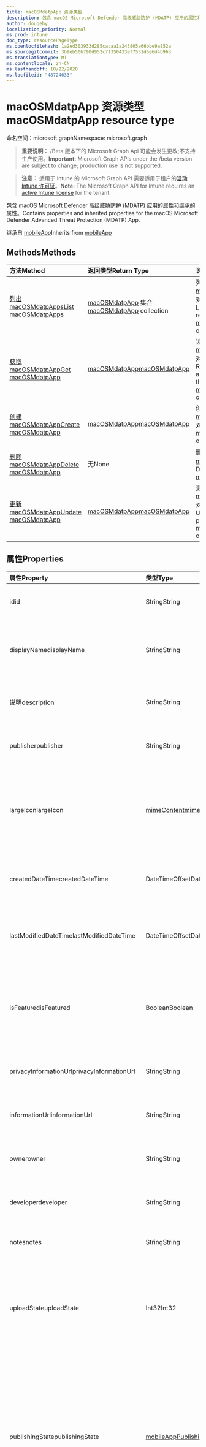 ```yaml
---
title: macOSMdatpApp 资源类型
description: 包含 macOS Microsoft Defender 高级威胁防护 (MDATP) 应用的属性和继承的属性。
author: dougeby
localization_priority: Normal
ms.prod: intune
doc_type: resourcePageType
ms.openlocfilehash: 1a2ed303933d285cacaa1a243805a66bbe9a852a
ms.sourcegitcommit: 3b9eb50b790d952c7f350433ef7531d5e6d4b963
ms.translationtype: MT
ms.contentlocale: zh-CN
ms.lasthandoff: 10/22/2020
ms.locfileid: "48724633"
---
```

# <a name="macosmdatpapp-resource-type"></a><span data-ttu-id="9b350-103">macOSMdatpApp 资源类型</span><span class="sxs-lookup"><span data-stu-id="9b350-103">macOSMdatpApp resource type</span></span>

<span data-ttu-id="9b350-104">命名空间：microsoft.graph</span><span class="sxs-lookup"><span data-stu-id="9b350-104">Namespace: microsoft.graph</span></span>

> <span data-ttu-id="9b350-105">**重要说明：** /Beta 版本下的 Microsoft Graph Api 可能会发生更改;不支持生产使用。</span><span class="sxs-lookup"><span data-stu-id="9b350-105">**Important:** Microsoft Graph APIs under the /beta version are subject to change; production use is not supported.</span></span>

> <span data-ttu-id="9b350-106">**注意：** 适用于 Intune 的 Microsoft Graph API 需要适用于租户的[活动 Intune 许可证](https://go.microsoft.com/fwlink/?linkid=839381)。</span><span class="sxs-lookup"><span data-stu-id="9b350-106">**Note:** The Microsoft Graph API for Intune requires an [active Intune license](https://go.microsoft.com/fwlink/?linkid=839381) for the tenant.</span></span>

<span data-ttu-id="9b350-107">包含 macOS Microsoft Defender 高级威胁防护 (MDATP) 应用的属性和继承的属性。</span><span class="sxs-lookup"><span data-stu-id="9b350-107">Contains properties and inherited properties for the macOS Microsoft Defender Advanced Threat Protection (MDATP) App.</span></span>


<span data-ttu-id="9b350-108">继承自 [mobileApp](../resources/intune-shared-mobileapp.md)</span><span class="sxs-lookup"><span data-stu-id="9b350-108">Inherits from [mobileApp](../resources/intune-shared-mobileapp.md)</span></span>

## <a name="methods"></a><span data-ttu-id="9b350-109">Methods</span><span class="sxs-lookup"><span data-stu-id="9b350-109">Methods</span></span>
|<span data-ttu-id="9b350-110">方法</span><span class="sxs-lookup"><span data-stu-id="9b350-110">Method</span></span>|<span data-ttu-id="9b350-111">返回类型</span><span class="sxs-lookup"><span data-stu-id="9b350-111">Return Type</span></span>|<span data-ttu-id="9b350-112">说明</span><span class="sxs-lookup"><span data-stu-id="9b350-112">Description</span></span>|
|:---|:---|:---|
|[<span data-ttu-id="9b350-113">列出 macOSMdatpApps</span><span class="sxs-lookup"><span data-stu-id="9b350-113">List macOSMdatpApps</span></span>](../api/intune-apps-macosmdatpapp-list.md)|<span data-ttu-id="9b350-114">[macOSMdatpApp](../resources/intune-apps-macosmdatpapp.md) 集合</span><span class="sxs-lookup"><span data-stu-id="9b350-114">[macOSMdatpApp](../resources/intune-apps-macosmdatpapp.md) collection</span></span>|<span data-ttu-id="9b350-115">列出 [macOSMdatpApp](../resources/intune-apps-macosmdatpapp.md) 对象的属性和关系。</span><span class="sxs-lookup"><span data-stu-id="9b350-115">List properties and relationships of the [macOSMdatpApp](../resources/intune-apps-macosmdatpapp.md) objects.</span></span>|
|[<span data-ttu-id="9b350-116">获取 macOSMdatpApp</span><span class="sxs-lookup"><span data-stu-id="9b350-116">Get macOSMdatpApp</span></span>](../api/intune-apps-macosmdatpapp-get.md)|[<span data-ttu-id="9b350-117">macOSMdatpApp</span><span class="sxs-lookup"><span data-stu-id="9b350-117">macOSMdatpApp</span></span>](../resources/intune-apps-macosmdatpapp.md)|<span data-ttu-id="9b350-118">读取 [macOSMdatpApp](../resources/intune-apps-macosmdatpapp.md) 对象的属性和关系。</span><span class="sxs-lookup"><span data-stu-id="9b350-118">Read properties and relationships of the [macOSMdatpApp](../resources/intune-apps-macosmdatpapp.md) object.</span></span>|
|[<span data-ttu-id="9b350-119">创建 macOSMdatpApp</span><span class="sxs-lookup"><span data-stu-id="9b350-119">Create macOSMdatpApp</span></span>](../api/intune-apps-macosmdatpapp-create.md)|[<span data-ttu-id="9b350-120">macOSMdatpApp</span><span class="sxs-lookup"><span data-stu-id="9b350-120">macOSMdatpApp</span></span>](../resources/intune-apps-macosmdatpapp.md)|<span data-ttu-id="9b350-121">创建新的 [macOSMdatpApp](../resources/intune-apps-macosmdatpapp.md) 对象。</span><span class="sxs-lookup"><span data-stu-id="9b350-121">Create a new [macOSMdatpApp](../resources/intune-apps-macosmdatpapp.md) object.</span></span>|
|[<span data-ttu-id="9b350-122">删除 macOSMdatpApp</span><span class="sxs-lookup"><span data-stu-id="9b350-122">Delete macOSMdatpApp</span></span>](../api/intune-apps-macosmdatpapp-delete.md)|<span data-ttu-id="9b350-123">无</span><span class="sxs-lookup"><span data-stu-id="9b350-123">None</span></span>|<span data-ttu-id="9b350-124">删除 [macOSMdatpApp](../resources/intune-apps-macosmdatpapp.md)。</span><span class="sxs-lookup"><span data-stu-id="9b350-124">Deletes a [macOSMdatpApp](../resources/intune-apps-macosmdatpapp.md).</span></span>|
|[<span data-ttu-id="9b350-125">更新 macOSMdatpApp</span><span class="sxs-lookup"><span data-stu-id="9b350-125">Update macOSMdatpApp</span></span>](../api/intune-apps-macosmdatpapp-update.md)|[<span data-ttu-id="9b350-126">macOSMdatpApp</span><span class="sxs-lookup"><span data-stu-id="9b350-126">macOSMdatpApp</span></span>](../resources/intune-apps-macosmdatpapp.md)|<span data-ttu-id="9b350-127">更新 [macOSMdatpApp](../resources/intune-apps-macosmdatpapp.md) 对象的属性。</span><span class="sxs-lookup"><span data-stu-id="9b350-127">Update the properties of a [macOSMdatpApp](../resources/intune-apps-macosmdatpapp.md) object.</span></span>|

## <a name="properties"></a><span data-ttu-id="9b350-128">属性</span><span class="sxs-lookup"><span data-stu-id="9b350-128">Properties</span></span>
|<span data-ttu-id="9b350-129">属性</span><span class="sxs-lookup"><span data-stu-id="9b350-129">Property</span></span>|<span data-ttu-id="9b350-130">类型</span><span class="sxs-lookup"><span data-stu-id="9b350-130">Type</span></span>|<span data-ttu-id="9b350-131">说明</span><span class="sxs-lookup"><span data-stu-id="9b350-131">Description</span></span>|
|:---|:---|:---|
|<span data-ttu-id="9b350-132">id</span><span class="sxs-lookup"><span data-stu-id="9b350-132">id</span></span>|<span data-ttu-id="9b350-133">String</span><span class="sxs-lookup"><span data-stu-id="9b350-133">String</span></span>|<span data-ttu-id="9b350-134">实体的键。</span><span class="sxs-lookup"><span data-stu-id="9b350-134">Key of the entity.</span></span> <span data-ttu-id="9b350-135">继承自 [mobileApp](../resources/intune-shared-mobileapp.md)</span><span class="sxs-lookup"><span data-stu-id="9b350-135">Inherited from [mobileApp](../resources/intune-shared-mobileapp.md)</span></span>|
|<span data-ttu-id="9b350-136">displayName</span><span class="sxs-lookup"><span data-stu-id="9b350-136">displayName</span></span>|<span data-ttu-id="9b350-137">String</span><span class="sxs-lookup"><span data-stu-id="9b350-137">String</span></span>|<span data-ttu-id="9b350-138">管理员提供或导入的应用标题。</span><span class="sxs-lookup"><span data-stu-id="9b350-138">The admin provided or imported title of the app.</span></span> <span data-ttu-id="9b350-139">继承自 [mobileApp](../resources/intune-shared-mobileapp.md)</span><span class="sxs-lookup"><span data-stu-id="9b350-139">Inherited from [mobileApp](../resources/intune-shared-mobileapp.md)</span></span>|
|<span data-ttu-id="9b350-140">说明</span><span class="sxs-lookup"><span data-stu-id="9b350-140">description</span></span>|<span data-ttu-id="9b350-141">String</span><span class="sxs-lookup"><span data-stu-id="9b350-141">String</span></span>|<span data-ttu-id="9b350-142">应用的说明。</span><span class="sxs-lookup"><span data-stu-id="9b350-142">The description of the app.</span></span> <span data-ttu-id="9b350-143">继承自 [mobileApp](../resources/intune-shared-mobileapp.md)</span><span class="sxs-lookup"><span data-stu-id="9b350-143">Inherited from [mobileApp](../resources/intune-shared-mobileapp.md)</span></span>|
|<span data-ttu-id="9b350-144">publisher</span><span class="sxs-lookup"><span data-stu-id="9b350-144">publisher</span></span>|<span data-ttu-id="9b350-145">String</span><span class="sxs-lookup"><span data-stu-id="9b350-145">String</span></span>|<span data-ttu-id="9b350-146">应用的发布者。</span><span class="sxs-lookup"><span data-stu-id="9b350-146">The publisher of the app.</span></span> <span data-ttu-id="9b350-147">继承自 [mobileApp](../resources/intune-shared-mobileapp.md)</span><span class="sxs-lookup"><span data-stu-id="9b350-147">Inherited from [mobileApp](../resources/intune-shared-mobileapp.md)</span></span>|
|<span data-ttu-id="9b350-148">largeIcon</span><span class="sxs-lookup"><span data-stu-id="9b350-148">largeIcon</span></span>|[<span data-ttu-id="9b350-149">mimeContent</span><span class="sxs-lookup"><span data-stu-id="9b350-149">mimeContent</span></span>](../resources/intune-shared-mimecontent.md)|<span data-ttu-id="9b350-150">要显示在应用详细信息中并用于图标上传的大图标。</span><span class="sxs-lookup"><span data-stu-id="9b350-150">The large icon, to be displayed in the app details and used for upload of the icon.</span></span> <span data-ttu-id="9b350-151">继承自 [mobileApp](../resources/intune-shared-mobileapp.md)</span><span class="sxs-lookup"><span data-stu-id="9b350-151">Inherited from [mobileApp](../resources/intune-shared-mobileapp.md)</span></span>|
|<span data-ttu-id="9b350-152">createdDateTime</span><span class="sxs-lookup"><span data-stu-id="9b350-152">createdDateTime</span></span>|<span data-ttu-id="9b350-153">DateTimeOffset</span><span class="sxs-lookup"><span data-stu-id="9b350-153">DateTimeOffset</span></span>|<span data-ttu-id="9b350-154">创建应用的日期和时间。</span><span class="sxs-lookup"><span data-stu-id="9b350-154">The date and time the app was created.</span></span> <span data-ttu-id="9b350-155">继承自 [mobileApp](../resources/intune-shared-mobileapp.md)</span><span class="sxs-lookup"><span data-stu-id="9b350-155">Inherited from [mobileApp](../resources/intune-shared-mobileapp.md)</span></span>|
|<span data-ttu-id="9b350-156">lastModifiedDateTime</span><span class="sxs-lookup"><span data-stu-id="9b350-156">lastModifiedDateTime</span></span>|<span data-ttu-id="9b350-157">DateTimeOffset</span><span class="sxs-lookup"><span data-stu-id="9b350-157">DateTimeOffset</span></span>|<span data-ttu-id="9b350-158">上次修改应用的日期和时间。</span><span class="sxs-lookup"><span data-stu-id="9b350-158">The date and time the app was last modified.</span></span> <span data-ttu-id="9b350-159">继承自 [mobileApp](../resources/intune-shared-mobileapp.md)</span><span class="sxs-lookup"><span data-stu-id="9b350-159">Inherited from [mobileApp](../resources/intune-shared-mobileapp.md)</span></span>|
|<span data-ttu-id="9b350-160">isFeatured</span><span class="sxs-lookup"><span data-stu-id="9b350-160">isFeatured</span></span>|<span data-ttu-id="9b350-161">Boolean</span><span class="sxs-lookup"><span data-stu-id="9b350-161">Boolean</span></span>|<span data-ttu-id="9b350-162">指示应用是否被管理员标记为特色的值。继承自 [mobileApp](../resources/intune-shared-mobileapp.md)</span><span class="sxs-lookup"><span data-stu-id="9b350-162">The value indicating whether the app is marked as featured by the admin. Inherited from [mobileApp](../resources/intune-shared-mobileapp.md)</span></span>|
|<span data-ttu-id="9b350-163">privacyInformationUrl</span><span class="sxs-lookup"><span data-stu-id="9b350-163">privacyInformationUrl</span></span>|<span data-ttu-id="9b350-164">String</span><span class="sxs-lookup"><span data-stu-id="9b350-164">String</span></span>|<span data-ttu-id="9b350-165">隐私声明 URL。</span><span class="sxs-lookup"><span data-stu-id="9b350-165">The privacy statement Url.</span></span> <span data-ttu-id="9b350-166">继承自 [mobileApp](../resources/intune-shared-mobileapp.md)</span><span class="sxs-lookup"><span data-stu-id="9b350-166">Inherited from [mobileApp](../resources/intune-shared-mobileapp.md)</span></span>|
|<span data-ttu-id="9b350-167">informationUrl</span><span class="sxs-lookup"><span data-stu-id="9b350-167">informationUrl</span></span>|<span data-ttu-id="9b350-168">String</span><span class="sxs-lookup"><span data-stu-id="9b350-168">String</span></span>|<span data-ttu-id="9b350-169">详细信息 URL。</span><span class="sxs-lookup"><span data-stu-id="9b350-169">The more information Url.</span></span> <span data-ttu-id="9b350-170">继承自 [mobileApp](../resources/intune-shared-mobileapp.md)</span><span class="sxs-lookup"><span data-stu-id="9b350-170">Inherited from [mobileApp](../resources/intune-shared-mobileapp.md)</span></span>|
|<span data-ttu-id="9b350-171">owner</span><span class="sxs-lookup"><span data-stu-id="9b350-171">owner</span></span>|<span data-ttu-id="9b350-172">String</span><span class="sxs-lookup"><span data-stu-id="9b350-172">String</span></span>|<span data-ttu-id="9b350-173">应用的所有者。</span><span class="sxs-lookup"><span data-stu-id="9b350-173">The owner of the app.</span></span> <span data-ttu-id="9b350-174">继承自 [mobileApp](../resources/intune-shared-mobileapp.md)</span><span class="sxs-lookup"><span data-stu-id="9b350-174">Inherited from [mobileApp](../resources/intune-shared-mobileapp.md)</span></span>|
|<span data-ttu-id="9b350-175">developer</span><span class="sxs-lookup"><span data-stu-id="9b350-175">developer</span></span>|<span data-ttu-id="9b350-176">String</span><span class="sxs-lookup"><span data-stu-id="9b350-176">String</span></span>|<span data-ttu-id="9b350-177">应用的开发者。</span><span class="sxs-lookup"><span data-stu-id="9b350-177">The developer of the app.</span></span> <span data-ttu-id="9b350-178">继承自 [mobileApp](../resources/intune-shared-mobileapp.md)</span><span class="sxs-lookup"><span data-stu-id="9b350-178">Inherited from [mobileApp](../resources/intune-shared-mobileapp.md)</span></span>|
|<span data-ttu-id="9b350-179">notes</span><span class="sxs-lookup"><span data-stu-id="9b350-179">notes</span></span>|<span data-ttu-id="9b350-180">String</span><span class="sxs-lookup"><span data-stu-id="9b350-180">String</span></span>|<span data-ttu-id="9b350-181">应用的备注。</span><span class="sxs-lookup"><span data-stu-id="9b350-181">Notes for the app.</span></span> <span data-ttu-id="9b350-182">继承自 [mobileApp](../resources/intune-shared-mobileapp.md)</span><span class="sxs-lookup"><span data-stu-id="9b350-182">Inherited from [mobileApp](../resources/intune-shared-mobileapp.md)</span></span>|
|<span data-ttu-id="9b350-183">uploadState</span><span class="sxs-lookup"><span data-stu-id="9b350-183">uploadState</span></span>|<span data-ttu-id="9b350-184">Int32</span><span class="sxs-lookup"><span data-stu-id="9b350-184">Int32</span></span>|<span data-ttu-id="9b350-185">上载状态。</span><span class="sxs-lookup"><span data-stu-id="9b350-185">The upload state.</span></span> <span data-ttu-id="9b350-186">可能的值包括： 0- `Not Ready` 、1- `Ready` 、2- `Processing` 。</span><span class="sxs-lookup"><span data-stu-id="9b350-186">Possible values are: 0 - `Not Ready`, 1 - `Ready`, 2 - `Processing`.</span></span> <span data-ttu-id="9b350-187">继承自 [mobileApp](../resources/intune-shared-mobileapp.md)</span><span class="sxs-lookup"><span data-stu-id="9b350-187">Inherited from [mobileApp](../resources/intune-shared-mobileapp.md)</span></span>|
|<span data-ttu-id="9b350-188">publishingState</span><span class="sxs-lookup"><span data-stu-id="9b350-188">publishingState</span></span>|[<span data-ttu-id="9b350-189">mobileAppPublishingState</span><span class="sxs-lookup"><span data-stu-id="9b350-189">mobileAppPublishingState</span></span>](../resources/intune-apps-mobileapppublishingstate.md)|<span data-ttu-id="9b350-190">应用的发布状态。</span><span class="sxs-lookup"><span data-stu-id="9b350-190">The publishing state for the app.</span></span> <span data-ttu-id="9b350-191">除非应用已发布，否则无法分配应用。</span><span class="sxs-lookup"><span data-stu-id="9b350-191">The app cannot be assigned unless the app is published.</span></span> <span data-ttu-id="9b350-192">继承自 [mobileApp](../resources/intune-shared-mobileapp.md)。</span><span class="sxs-lookup"><span data-stu-id="9b350-192">Inherited from [mobileApp](../resources/intune-shared-mobileapp.md).</span></span> <span data-ttu-id="9b350-193">可取值为：`notPublished`、`processing`、`published`。</span><span class="sxs-lookup"><span data-stu-id="9b350-193">Possible values are: `notPublished`, `processing`, `published`.</span></span>|
|<span data-ttu-id="9b350-194">isAssigned</span><span class="sxs-lookup"><span data-stu-id="9b350-194">isAssigned</span></span>|<span data-ttu-id="9b350-195">Boolean</span><span class="sxs-lookup"><span data-stu-id="9b350-195">Boolean</span></span>|<span data-ttu-id="9b350-196">指示是否至少向一个组分配了应用程序的值。</span><span class="sxs-lookup"><span data-stu-id="9b350-196">The value indicating whether the app is assigned to at least one group.</span></span> <span data-ttu-id="9b350-197">继承自 [mobileApp](../resources/intune-shared-mobileapp.md)</span><span class="sxs-lookup"><span data-stu-id="9b350-197">Inherited from [mobileApp](../resources/intune-shared-mobileapp.md)</span></span>|
|<span data-ttu-id="9b350-198">roleScopeTagIds</span><span class="sxs-lookup"><span data-stu-id="9b350-198">roleScopeTagIds</span></span>|<span data-ttu-id="9b350-199">String collection</span><span class="sxs-lookup"><span data-stu-id="9b350-199">String collection</span></span>|<span data-ttu-id="9b350-200">此移动应用的作用域标记 id 列表。</span><span class="sxs-lookup"><span data-stu-id="9b350-200">List of scope tag ids for this mobile app.</span></span> <span data-ttu-id="9b350-201">继承自 [mobileApp](../resources/intune-shared-mobileapp.md)</span><span class="sxs-lookup"><span data-stu-id="9b350-201">Inherited from [mobileApp](../resources/intune-shared-mobileapp.md)</span></span>|
|<span data-ttu-id="9b350-202">dependentAppCount</span><span class="sxs-lookup"><span data-stu-id="9b350-202">dependentAppCount</span></span>|<span data-ttu-id="9b350-203">Int32</span><span class="sxs-lookup"><span data-stu-id="9b350-203">Int32</span></span>|<span data-ttu-id="9b350-204">子应用程序的依赖项总数。</span><span class="sxs-lookup"><span data-stu-id="9b350-204">The total number of dependencies the child app has.</span></span> <span data-ttu-id="9b350-205">继承自 [mobileApp](../resources/intune-shared-mobileapp.md)</span><span class="sxs-lookup"><span data-stu-id="9b350-205">Inherited from [mobileApp](../resources/intune-shared-mobileapp.md)</span></span>|
|<span data-ttu-id="9b350-206">supersedingAppCount</span><span class="sxs-lookup"><span data-stu-id="9b350-206">supersedingAppCount</span></span>|<span data-ttu-id="9b350-207">Int32</span><span class="sxs-lookup"><span data-stu-id="9b350-207">Int32</span></span>|<span data-ttu-id="9b350-208">此应用程序直接或间接取代的应用程序总数量。</span><span class="sxs-lookup"><span data-stu-id="9b350-208">The total number of apps this app directly or indirectly supersedes.</span></span> <span data-ttu-id="9b350-209">继承自 [mobileApp](../resources/intune-shared-mobileapp.md)</span><span class="sxs-lookup"><span data-stu-id="9b350-209">Inherited from [mobileApp](../resources/intune-shared-mobileapp.md)</span></span>|
|<span data-ttu-id="9b350-210">supersededAppCount</span><span class="sxs-lookup"><span data-stu-id="9b350-210">supersededAppCount</span></span>|<span data-ttu-id="9b350-211">Int32</span><span class="sxs-lookup"><span data-stu-id="9b350-211">Int32</span></span>|<span data-ttu-id="9b350-212">此应用程序直接或间接取代的应用程序总数量。</span><span class="sxs-lookup"><span data-stu-id="9b350-212">The total number of apps this app is directly or indirectly superseded by.</span></span> <span data-ttu-id="9b350-213">继承自 [mobileApp](../resources/intune-shared-mobileapp.md)</span><span class="sxs-lookup"><span data-stu-id="9b350-213">Inherited from [mobileApp](../resources/intune-shared-mobileapp.md)</span></span>|

## <a name="relationships"></a><span data-ttu-id="9b350-214">关系</span><span class="sxs-lookup"><span data-stu-id="9b350-214">Relationships</span></span>
|<span data-ttu-id="9b350-215">关系</span><span class="sxs-lookup"><span data-stu-id="9b350-215">Relationship</span></span>|<span data-ttu-id="9b350-216">类型</span><span class="sxs-lookup"><span data-stu-id="9b350-216">Type</span></span>|<span data-ttu-id="9b350-217">说明</span><span class="sxs-lookup"><span data-stu-id="9b350-217">Description</span></span>|
|:---|:---|:---|
|<span data-ttu-id="9b350-218">categories</span><span class="sxs-lookup"><span data-stu-id="9b350-218">categories</span></span>|<span data-ttu-id="9b350-219">[mobileAppCategory](../resources/intune-apps-mobileappcategory.md) 集合</span><span class="sxs-lookup"><span data-stu-id="9b350-219">[mobileAppCategory](../resources/intune-apps-mobileappcategory.md) collection</span></span>|<span data-ttu-id="9b350-220">此应用的类别列表。</span><span class="sxs-lookup"><span data-stu-id="9b350-220">The list of categories for this app.</span></span> <span data-ttu-id="9b350-221">继承自 [mobileApp](../resources/intune-shared-mobileapp.md)</span><span class="sxs-lookup"><span data-stu-id="9b350-221">Inherited from [mobileApp](../resources/intune-shared-mobileapp.md)</span></span>|
|<span data-ttu-id="9b350-222">assignments</span><span class="sxs-lookup"><span data-stu-id="9b350-222">assignments</span></span>|<span data-ttu-id="9b350-223">[mobileAppAssignment](../resources/intune-apps-mobileappassignment.md) 集合</span><span class="sxs-lookup"><span data-stu-id="9b350-223">[mobileAppAssignment](../resources/intune-apps-mobileappassignment.md) collection</span></span>|<span data-ttu-id="9b350-224">此移动应用的组分配的列表。</span><span class="sxs-lookup"><span data-stu-id="9b350-224">The list of group assignments for this mobile app.</span></span> <span data-ttu-id="9b350-225">继承自 [mobileApp](../resources/intune-shared-mobileapp.md)</span><span class="sxs-lookup"><span data-stu-id="9b350-225">Inherited from [mobileApp](../resources/intune-shared-mobileapp.md)</span></span>|
|<span data-ttu-id="9b350-226">installSummary</span><span class="sxs-lookup"><span data-stu-id="9b350-226">installSummary</span></span>|[<span data-ttu-id="9b350-227">mobileAppInstallSummary</span><span class="sxs-lookup"><span data-stu-id="9b350-227">mobileAppInstallSummary</span></span>](../resources/intune-apps-mobileappinstallsummary.md)|<span data-ttu-id="9b350-228">移动应用安装摘要。</span><span class="sxs-lookup"><span data-stu-id="9b350-228">Mobile App Install Summary.</span></span> <span data-ttu-id="9b350-229">继承自 [mobileApp](../resources/intune-shared-mobileapp.md)</span><span class="sxs-lookup"><span data-stu-id="9b350-229">Inherited from [mobileApp](../resources/intune-shared-mobileapp.md)</span></span>|
|<span data-ttu-id="9b350-230">deviceStatuses</span><span class="sxs-lookup"><span data-stu-id="9b350-230">deviceStatuses</span></span>|<span data-ttu-id="9b350-231">[mobileAppInstallStatus](../resources/intune-apps-mobileappinstallstatus.md) 集合</span><span class="sxs-lookup"><span data-stu-id="9b350-231">[mobileAppInstallStatus](../resources/intune-apps-mobileappinstallstatus.md) collection</span></span>|<span data-ttu-id="9b350-232">此移动应用程序的安装状态列表。</span><span class="sxs-lookup"><span data-stu-id="9b350-232">The list of installation states for this mobile app.</span></span> <span data-ttu-id="9b350-233">继承自 [mobileApp](../resources/intune-shared-mobileapp.md)</span><span class="sxs-lookup"><span data-stu-id="9b350-233">Inherited from [mobileApp](../resources/intune-shared-mobileapp.md)</span></span>|
|<span data-ttu-id="9b350-234">userStatuses</span><span class="sxs-lookup"><span data-stu-id="9b350-234">userStatuses</span></span>|<span data-ttu-id="9b350-235">[userAppInstallStatus](../resources/intune-apps-userappinstallstatus.md) 集合</span><span class="sxs-lookup"><span data-stu-id="9b350-235">[userAppInstallStatus](../resources/intune-apps-userappinstallstatus.md) collection</span></span>|<span data-ttu-id="9b350-236">此移动应用程序的安装状态列表。</span><span class="sxs-lookup"><span data-stu-id="9b350-236">The list of installation states for this mobile app.</span></span> <span data-ttu-id="9b350-237">继承自 [mobileApp](../resources/intune-shared-mobileapp.md)</span><span class="sxs-lookup"><span data-stu-id="9b350-237">Inherited from [mobileApp](../resources/intune-shared-mobileapp.md)</span></span>|
|<span data-ttu-id="9b350-238">相互</span><span class="sxs-lookup"><span data-stu-id="9b350-238">relationships</span></span>|<span data-ttu-id="9b350-239">[mobileAppRelationship](../resources/intune-apps-mobileapprelationship.md) 集合</span><span class="sxs-lookup"><span data-stu-id="9b350-239">[mobileAppRelationship](../resources/intune-apps-mobileapprelationship.md) collection</span></span>|<span data-ttu-id="9b350-240">此应用程序的直接关系集。</span><span class="sxs-lookup"><span data-stu-id="9b350-240">The set of direct relationships for this app.</span></span> <span data-ttu-id="9b350-241">继承自 [mobileApp](../resources/intune-shared-mobileapp.md)</span><span class="sxs-lookup"><span data-stu-id="9b350-241">Inherited from [mobileApp](../resources/intune-shared-mobileapp.md)</span></span>|

## <a name="json-representation"></a><span data-ttu-id="9b350-242">JSON 表示形式</span><span class="sxs-lookup"><span data-stu-id="9b350-242">JSON Representation</span></span>
<span data-ttu-id="9b350-243">下面是资源的 JSON 表示形式。</span><span class="sxs-lookup"><span data-stu-id="9b350-243">Here is a JSON representation of the resource.</span></span>
<!-- {
  "blockType": "resource",
  "keyProperty": "id",
  "@odata.type": "microsoft.graph.macOSMdatpApp"
}
-->
``` json
{
  "@odata.type": "#microsoft.graph.macOSMdatpApp",
  "id": "String (identifier)",
  "displayName": "String",
  "description": "String",
  "publisher": "String",
  "largeIcon": {
    "@odata.type": "microsoft.graph.mimeContent",
    "type": "String",
    "value": "binary"
  },
  "createdDateTime": "String (timestamp)",
  "lastModifiedDateTime": "String (timestamp)",
  "isFeatured": true,
  "privacyInformationUrl": "String",
  "informationUrl": "String",
  "owner": "String",
  "developer": "String",
  "notes": "String",
  "uploadState": 1024,
  "publishingState": "String",
  "isAssigned": true,
  "roleScopeTagIds": [
    "String"
  ],
  "dependentAppCount": 1024,
  "supersedingAppCount": 1024,
  "supersededAppCount": 1024
}
```





